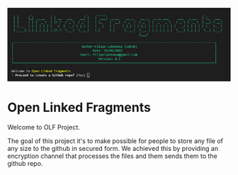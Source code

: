 
![Open Linked Fragments](./screenshot.png)


# Open Linked Fragments


Welcome to OLF Project.

The goal of this project it's to make possible for people to store any file of any size to the github in secured form. We achieved this by providing an encryption channel that processes the files and them sends them to the github repo.

<!-- let mut headers = io::BufWriter::new(File::create("headers.txt").unwrap());
let mut sequences = io::BufWriter::new(File::create("sequences.txt").unwrap()); -->